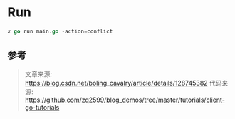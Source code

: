 # Run

```go
✗ go run main.go -action=conflict

```

## 参考
> 文章来源: https://blog.csdn.net/boling_cavalry/article/details/128745382
> 代码来源: https://github.com/zq2599/blog_demos/tree/master/tutorials/client-go-tutorials